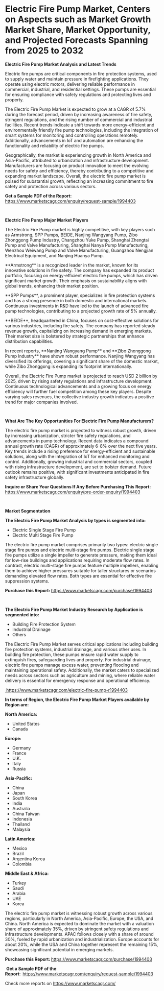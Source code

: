 <p><h1>Electric Fire Pump Market, Centers on Aspects such as Market Growth Market Share, Market Opportunity, and Projected Forecasts Spanning from 2025 to 2032</h1></p><p><strong>Electric Fire Pump Market Analysis and Latest Trends</strong></p>
<p><p>Electric fire pumps are critical components in fire protection systems, used to supply water and maintain pressure in firefighting applications. They operate using electric motors, delivering reliable performance in commercial, industrial, and residential settings. These pumps are essential for ensuring compliance with safety regulations and protecting lives and property.</p><p>The Electric Fire Pump Market is expected to grow at a CAGR of 5.7% during the forecast period, driven by increasing awareness of fire safety, stringent regulations, and the rising number of commercial and industrial facilities. Recent trends indicate a shift towards more energy-efficient and environmentally friendly fire pump technologies, including the integration of smart systems for monitoring and controlling operations remotely. Additionally, advancements in IoT and automation are enhancing the functionality and reliability of electric fire pumps.</p><p>Geographically, the market is experiencing growth in North America and Asia-Pacific, attributed to urbanization and infrastructure development. Manufacturers are focusing on product innovation to meet the evolving needs for safety and efficiency, thereby contributing to a competitive and expanding market landscape. Overall, the electric fire pump market is poised for substantial growth, reflecting an increasing commitment to fire safety and protection across various sectors.</p></p>
<p><strong>Get a Sample PDF of the Report:&nbsp;</strong> <a href="https://www.marketscagr.com/enquiry/request-sample/1994403?utm_campaign=3137&utm_medium=2&utm_source=Github&utm_content=ia&utm_term=10042025&utm_id=electric-fire-pump">https://www.marketscagr.com/enquiry/request-sample/1994403</a></p>
<p>&nbsp;</p>
<p><strong>Electric Fire Pump Major Market Players</strong></p>
<p><p>The Electric Fire Pump market is highly competitive, with key players such as Armstrong, SPP Pumps, BEIDE, Nanjing Wangyang Pump, Zibo Zhonggong Pump Industry, Changzhou Yuke Pump, Shanghai Zhengtai Pump and Valve Manufacturing, Shanghai Nanya Pump Manufacturing, Wenzhou Weiwang Pump and Valve Manufacturing, Guangzhou Nengjian Electrical Equipment, and Nanjing Huanya Pump.</p><p>**Armstrong** is a recognized leader in the market, known for its innovative solutions in fire safety. The company has expanded its product portfolio, focusing on energy-efficient electric fire pumps, which has driven significant market growth. Their emphasis on sustainability aligns with global trends, enhancing their market position.</p><p>**SPP Pumps**, a prominent player, specializes in fire protection systems and has a strong presence in both domestic and international markets. Continuous investments in R&D have led to the launch of advanced fire pump technologies, contributing to a projected growth rate of 5% annually.</p><p>**BEIDE**, headquartered in China, focuses on cost-effective solutions for various industries, including fire safety. The company has reported steady revenue growth, capitalizing on increasing demand in emerging markets. Their market size is bolstered by strategic partnerships that enhance distribution capabilities.</p><p>In recent reports, **Nanjing Wangyang Pump** and **Zibo Zhonggong Pump Industry** have shown robust performance. Nanjing Wangyang has diversified its offerings, covering a significant share of the domestic market, while Zibo Zhonggong is expanding its footprint internationally.</p><p>Overall, the Electric Fire Pump market is projected to reach USD 2 billion by 2025, driven by rising safety regulations and infrastructure development. Continuous technological advancements and a growing focus on energy efficiency will further fuel competition among these key players. Despite varying sales revenues, the collective industry growth indicates a positive trend for major companies involved.</p></p>
<p>&nbsp;</p>
<p><strong>What Are The Key Opportunities For Electric Fire Pump Manufacturers?</strong></p>
<p><p>The electric fire pump market is projected to witness robust growth, driven by increasing urbanization, stricter fire safety regulations, and advancements in pump technology. Recent data indicates a compound annual growth rate (CAGR) of approximately 6-8% over the next five years. Key trends include a rising preference for energy-efficient and sustainable solutions, along with the integration of IoT for enhanced monitoring and control. Additionally, growing industrial and commercial sectors, coupled with rising infrastructure development, are set to bolster demand. Future outlook remains positive, with significant investments anticipated in fire safety infrastructure globally.</p></p>
<p><strong>Inquire or Share Your Questions If Any Before Purchasing This Report:</strong> <a href="https://www.marketscagr.com/enquiry/pre-order-enquiry/1994403?utm_campaign=3137&utm_medium=2&utm_source=Github&utm_content=ia&utm_term=10042025&utm_id=electric-fire-pump">https://www.marketscagr.com/enquiry/pre-order-enquiry/1994403</a></p>
<p>&nbsp;</p>
<p><strong>Market Segmentation</strong></p>
<p><strong>The Electric Fire Pump Market Analysis by types is segmented into:</strong></p>
<p><ul><li>Electric Single Stage Fire Pump</li><li>Electric Multi Stage Fire Pump</li></ul></p>
<p><p>The electric fire pump market comprises primarily two types: electric single stage fire pumps and electric multi-stage fire pumps. Electric single stage fire pumps utilize a single impeller to generate pressure, making them ideal for low-rise buildings and applications requiring moderate flow rates. In contrast, electric multi-stage fire pumps feature multiple impellers, enabling them to achieve higher pressures suitable for taller structures or scenarios demanding elevated flow rates. Both types are essential for effective fire suppression systems.</p></p>
<p><strong>Purchase this Report:&nbsp;</strong><a href="https://www.marketscagr.com/purchase/1994403?utm_campaign=3137&utm_medium=2&utm_source=Github&utm_content=ia&utm_term=10042025&utm_id=electric-fire-pump">https://www.marketscagr.com/purchase/1994403</a></p>
<p>&nbsp;</p>
<p><strong>The Electric Fire Pump Market Industry Research by Application is segmented into:</strong></p>
<p><ul><li>Building Fire Protection System</li><li>Industrial Drainage</li><li>Others</li></ul></p>
<p><p>The Electric Fire Pump Market serves critical applications including building fire protection systems, industrial drainage, and various other uses. In building fire protection, these pumps ensure rapid water supply to extinguish fires, safeguarding lives and property. For industrial drainage, electric fire pumps manage excess water, preventing flooding and maintaining operational safety. Additionally, the market caters to specialized needs across sectors such as agriculture and mining, where reliable water delivery is essential for emergency response and operational efficiency.</p></p>
<p><a href="https://www.marketscagr.com/electric-fire-pump-r1994403?utm_campaign=3137&utm_medium=2&utm_source=Github&utm_content=ia&utm_term=10042025&utm_id=electric-fire-pump">&nbsp;https://www.marketscagr.com/electric-fire-pump-r1994403</a></p>
<p><strong>In terms of Region, the Electric Fire Pump Market Players available by Region are:</strong></p>
<p>
    <p> <strong> North America: </strong>
        <ul>
            <li>United States</li>
            <li>Canada</li>
        </ul>
        </p> 
    <p> <strong> Europe: </strong>
        <ul>
            <li>Germany</li>
            <li>France</li>
            <li>U.K.</li>
            <li>Italy</li>
            <li>Russia</li>
        </ul>
        </p> 
    <p> <strong> Asia-Pacific: </strong>
        <ul>
            <li>China</li>
            <li>Japan</li>
            <li>South Korea</li>
            <li>India</li>
            <li>Australia</li>
            <li>China Taiwan</li>
            <li>Indonesia</li>
            <li>Thailand</li>
            <li>Malaysia</li>
        </ul>
        </p> 
    <p> <strong> Latin America: </strong>
        <ul>
            <li>Mexico</li>
            <li>Brazil</li>
            <li>Argentina Korea</li>
            <li>Colombia</li>
        </ul>
        </p> 
    <p> <strong> Middle East & Africa: </strong>
        <ul>
            <li>Turkey</li>
            <li>Saudi</li>
            <li>Arabia</li>
            <li>UAE</li>
            <li>Korea</li>
        </ul>
    </p>
    </p>
<p><p>The electric fire pump market is witnessing robust growth across various regions, particularly in North America, Asia-Pacific, Europe, the USA, and China. North America is expected to dominate the market with a valuation share of approximately 35%, driven by stringent safety regulations and infrastructure developments. APAC follows closely with a share of around 30%, fueled by rapid urbanization and industrialization. Europe accounts for about 20%, while the USA and China together represent the remaining 15%, showcasing significant potential in emerging markets.</p></p>
<p><strong>Purchase this Report: </strong><a href="https://www.marketscagr.com/purchase/1994403?utm_campaign=3137&utm_medium=2&utm_source=Github&utm_content=ia&utm_term=10042025&utm_id=electric-fire-pump">https://www.marketscagr.com/purchase/1994403</a></p>
<p>&nbsp;<strong>Get a Sample PDF of the Report:&nbsp;&nbsp;</strong><a href="https://www.marketscagr.com/enquiry/request-sample/1994403?utm_campaign=3137&utm_medium=2&utm_source=Github&utm_content=ia&utm_term=10042025&utm_id=electric-fire-pump">https://www.marketscagr.com/enquiry/request-sample/1994403</a></p>
<p><strong></strong></p>
<p>Check more reports on <a href="https://www.marketscagr.com/?utm_campaign=3137&utm_medium=2&utm_source=Github&utm_content=ia&utm_term=10042025&utm_id=electric-fire-pump">https://www.marketscagr.com/</a></p>